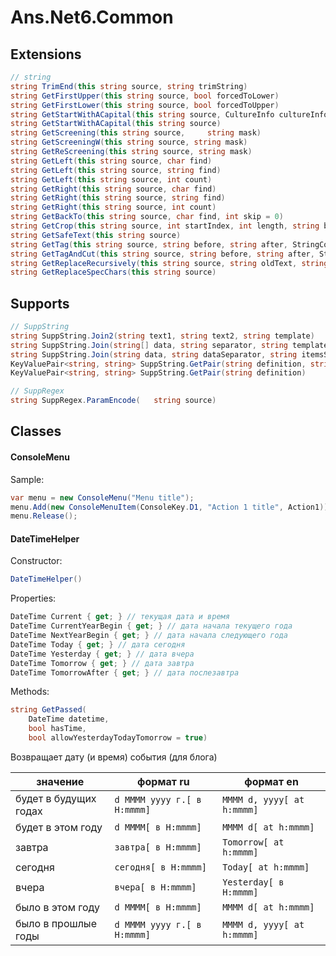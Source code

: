 ﻿# Ans.Net6.Common


## Extensions 

```csharp
// string
string TrimEnd(this string source, string trimString)
string GetFirstUpper(this string source, bool forcedToLower)
string GetFirstLower(this string source, bool forcedToUpper)
string GetStartWithACapital(this string source, CultureInfo cultureInfo)
string GetStartWithACapital(this string source)
string GetScreening(this string source, 	string mask)
string GetScreeningW(this string source, string mask)
string GetReScreening(this string source, string mask)
string GetLeft(this string source, char find)
string GetLeft(this string source, string find)
string GetLeft(this string source, int count)
string GetRight(this string source, char find)
string GetRight(this string source, string find)
string GetRight(this string source, int count)
string GetBackTo(this string source, char find, int skip = 0)
string GetCrop(this string source, int startIndex, int length, string beginCropMask, string endCropMask)
string GetSafeText(this string source)
string GetTag(this string source, string before, string after, StringComparison comparisonType = StringComparison.InvariantCulture)
string GetTagAndCut(this string source, string before, string after, StringComparison comparisonType = StringComparison.InvariantCulture)
string GetReplaceRecursively(this string source, string oldText, string newText)
string GetReplaceSpecChars(this string source)
```



## Supports

```csharp
// SuppString
string SuppString.Join2(string text1, string text2, string template)
string SuppString.Join(string[] data, string separator, string templateItem, string templateResult)
string SuppString.Join(string data, string dataSeparator, string itemsSeparator, string templateItem, string templateResult)
KeyValuePair<string, string> SuppString.GetPair(string definition, string separator)
KeyValuePair<string, string> SuppString.GetPair(string definition)

// SuppRegex
string SuppRegex.ParamEncode(	string source)
```


## Classes


#### ConsoleMenu

Sample:

```csharp
var menu = new ConsoleMenu("Menu title");
menu.Add(new ConsoleMenuItem(ConsoleKey.D1, "Action 1 title", Action1));
menu.Release();
```
 

#### DateTimeHelper

Constructor:

```csharp
DateTimeHelper()
```

Properties:

```csharp
DateTime Current { get; } // текущая дата и время
DateTime CurrentYearBegin { get; } // дата начала текущего года
DateTime NextYearBegin { get; } // дата начала следующего года
DateTime Today { get; } // дата сегодня
DateTime Yesterday { get; } // дата вчера
DateTime Tomorrow { get; } // дата завтра
DateTime TomorrowAfter { get; } // дата послезавтра
```

Methods:

```csharp
string GetPassed(
	DateTime datetime,
	bool hasTime,
	bool allowYesterdayTodayTomorrow = true)
```
Возвращает дату (и время) события (для блога)

| значение | формат ru | формат en |
|--|--|--|
| будет в будущих годах | `d MMMM yyyy г.[ в H:mmmm]` | `MMMM d, yyyy[ at h:mmmm]` |
| будет в этом году | `d MMMM[ в H:mmmm]` | `MMMM d[ at h:mmmm]` |
| завтра | `завтра[ в H:mmmm]` | `Tomorrow[ at h:mmmm]` |
| сегодня | `сегодня[ в H:mmmm]` | `Today[ at h:mmmm]` |
| вчера | `вчера[ в H:mmmm]` | `Yesterday[ в H:mmmm]` |
| было в этом году | `d MMMM[ в H:mmmm]` | `MMMM d[ at h:mmmm]` |
| было в прошлые годы | `d MMMM yyyy г.[ в H:mmmm]` | `MMMM d, yyyy[ at h:mmmm]` |
